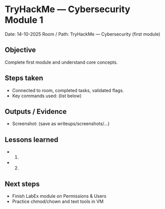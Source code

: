 ﻿# TryHackMe — Cybersecurity Module 1
Date: 14-10-2025
Room / Path: TryHackMe — Cybersecurity (first module)

## Objective
Complete first module and understand core concepts.

## Steps taken
- Connected to room, completed tasks, validated flags.
- Key commands used: (list below)

## Outputs / Evidence
- Screenshot: (save as writeups/screenshots/…)

## Lessons learned
- 1)
- 2)

## Next steps
- Finish LabEx module on Permissions & Users
- Practice chmod/chown and text tools in VM
